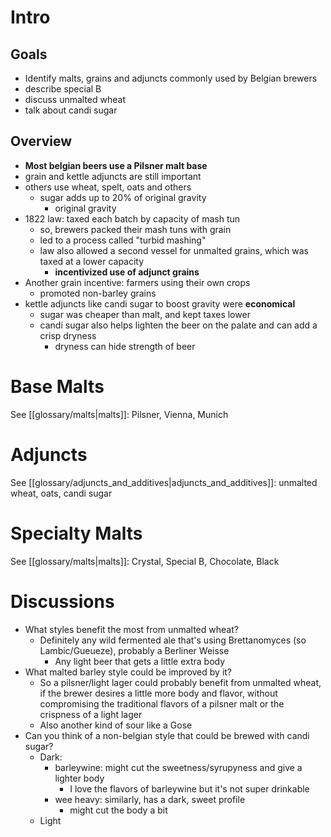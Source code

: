 # Intro
## Goals
* Identify malts, grains and adjuncts commonly used by Belgian brewers
* describe special B
* discuss unmalted wheat
* talk about candi sugar
## Overview
 * **Most belgian beers use a Pilsner malt base**
 * grain and kettle adjuncts are still important
 * others use wheat, spelt, oats and others
	 * sugar adds up to 20% of original gravity
		 * original gravity
 * 1822 law: taxed each batch by capacity of mash tun
	 * so, brewers packed their mash tuns with grain
	 * led to a process called "turbid mashing"
	 * law also allowed a second vessel for unmalted grains, which was taxed at a lower capacity
		 * **incentivized use of adjunct grains**
 * Another grain incentive: farmers using their own crops
	 * promoted non-barley grains
 * kettle adjuncts like candi sugar to boost gravity were **economical**
	 * sugar was cheaper than malt, and kept taxes lower
	 * candi sugar also helps lighten the beer on the palate and can add a crisp dryness
		 * dryness can hide strength of beer

# Base Malts

See [[glossary/malts|malts]]: Pilsner, Vienna, Munich

# Adjuncts

See [[glossary/adjuncts_and_additives|adjuncts_and_additives]]: unmalted wheat, oats, candi sugar

# Specialty Malts
See [[glossary/malts|malts]]: Crystal, Special B, Chocolate, Black

# Discussions
* What styles benefit the most from unmalted wheat? 
	*  Definitely any wild fermented ale that's using Brettanomyces (so Lambic/Gueueze), probably a Berliner Weisse
		* Any light beer that gets a little extra body
* What malted barley style could be improved by it?
	* So a pilsner/light lager could probably benefit from unmalted wheat, if the brewer desires a little more body and flavor, without compromising the traditional flavors of a pilsner malt or the crispness of a light lager
	* Also another kind of sour like a Gose
* Can you think of a non-belgian style that could be brewed with candi sugar?
	* Dark: 
		* barleywine: might cut the sweetness/syrupyness and give a lighter body
			* I love the flavors of barleywine but it's not super drinkable
		* wee heavy: similarly, has a dark, sweet profile
			* might cut the body a bit
	* Light